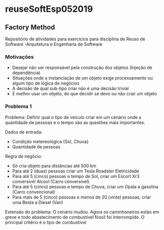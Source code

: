 # reuseSoftEsp052019

## Factory Method
Repositório de atividades para exercícios para disciplina de Reuso de Software -Arquitetura e Engenharia de Software

### Motivações
- Desejar não ser responsável pela construção dos objetos (Injeção de dependência)
- Situações onde a instanciação de um objeto exige processamento ou algum tipo de lógica de negócios 
- A decisão de qual sub-tipo criar não é uma decisão trivial
- É melhor usar um objeto, do que decidir se devo ou não criar um objeto

### Problema 1
Problema: Definir qual o tipo de veículo criar em um cenário onde a quantidade de pessoas e o tempo são as questões mais importantes.

Dados de entrada:
- Condição metereológica {Sol, Chuva}
- Quantidade de pessoas 

Regra de negõcio: 
- Só cria objeto para distâncias até 500 km
- Para até 2 (duas) pessoas criar um Tesla Roadster Eletricidade
- Para até 5 (cinco) pessoas e tempo de Sol, criar um Escort Xr3 conversível Alcool (Carro conversível)
- Para até 5 (cinco) pessoas e tempo de Chuva, criar um Opala a gasolina (Carro convencional)
- Para mais de 5 (cinco) pessoas e menos de 20 (vinte) pessoas, criar uma Besta a Diesel (Van)

Extensão do problema: O cenário mudou. Agora os caminhoneiros estão em greve e todo abastecimento de combustível fóssil foi interrompido. O principal critério é o tipo de combustível
